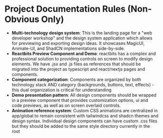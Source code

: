 # Project Documentation Rules (Non-Obvious Only)

- **Multi-technology design system**: This is the landing page for a "web developer workshop" and the design system application which allows for previewing and exporting design ideas. It showcases MagicUI, Animate-UI, and ShadCN implementations side-by-side.
- **Reactbits Preview Component and Demo**: reactbits has a complex and professional solution to providing controls on screen to modify design elements. We have .jsx and .js files as references that should be migrated into the project as typescript and react/nextjs pages and components.
- **Component categorization**: Components are organized by both technology stack AND category (backgrounds, buttons, text, effects) - this dual organization is critical for understanding
- **Demo presentation pattern**: All design components should be wrapped in a preview component that provides customization options, ui and code previews, as well as on screen overlaid controls.
- **Animation reference system**: Custom CSS animations are centralized in app/global to remain consistent with tailwindcss and shadcn themes and design syntax. Individual design components can have custom .css files but they should be added to the same style directory currently in the root